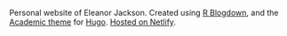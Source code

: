 Personal website of Eleanor Jackson. Created using [R Blogdown](https://github.com/rstudio/blogdown), and the [Academic theme](https://themes.gohugo.io/academic/) for [Hugo](https://gohugo.io/). [Hosted on Netlify](https://www.netlify.com).